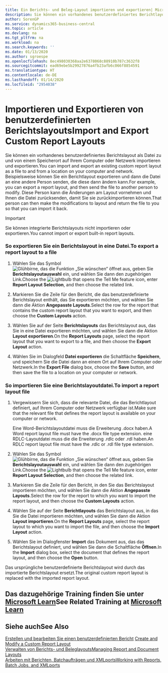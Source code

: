 ```yaml
---
title: Ein Berichts- und Beleg-Layout importieren und exportieren| Microsoft Docs
description: Sie können ein vorhandenes benutzerdefiniertes Berichtlayout als Datei an einem Speicherort auf dem Computer oder im Netzwerk speichern und exportieren sowie von dort aus wieder importieren.
author: SorenGP
ms.service: dynamics365-business-central
ms.topic: article
ms.devlang: na
ms.tgt_pltfrm: na
ms.workload: na
ms.search.keywords: ''
ms.date: 01/13/2020
ms.author: sgroespe
ms.openlocfilehash: 8ec498030368aa2e6378068c88910b787c3632f8
ms.sourcegitcommit: ead69ebe5b29927876a4fb23afb6c066f8854591
ms.translationtype: HT
ms.contentlocale: de-DE
ms.lasthandoff: 01/14/2020
ms.locfileid: "2954038"
---
```

# <a name="import-and-export-custom-report-layouts"></a><span data-ttu-id="380ec-103">Importieren und Exportieren von benutzerdefinierten Berichtslayouts</span><span class="sxs-lookup"><span data-stu-id="380ec-103">Import and Export Custom Report Layouts</span></span>
<span data-ttu-id="380ec-104">Sie können ein vorhandenes benutzerdefiniertes Berichtslayout als Datei zu und von einem Speicherort auf Ihrem Computer oder Netzwerk importieren und exportieren.</span><span class="sxs-lookup"><span data-stu-id="380ec-104">You can import and export an existing custom report layout as a file to and from a location on your computer and network.</span></span> <span data-ttu-id="380ec-105">Beispielsweise können Sie ein Berichtlayout exportieren und dann die Datei an eine andere Person senden, die diese dann ändern kann.</span><span class="sxs-lookup"><span data-stu-id="380ec-105">For example, you can export a report layout, and then send the file to another person to modify.</span></span> <span data-ttu-id="380ec-106">Diese Person kann die Änderungen am Layout vornehmen und Ihnen die Datei zurücksenden, damit Sie sie zurückimportieren können.</span><span class="sxs-lookup"><span data-stu-id="380ec-106">That person can then make the modifications to layout and return the file to you so that you can import it back.</span></span>  

> [!IMPORTANT]  
>  <span data-ttu-id="380ec-107">Sie können integrierte Berichtslayouts nicht importieren oder exportieren.</span><span class="sxs-lookup"><span data-stu-id="380ec-107">You cannot import or export built-in report layouts.</span></span>  

### <a name="to-export-a-report-layout-to-a-file"></a><span data-ttu-id="380ec-108">So exportieren Sie ein Berichtslayout in eine Datei.</span><span class="sxs-lookup"><span data-stu-id="380ec-108">To export a report layout to a file</span></span>  

1.  <span data-ttu-id="380ec-109">Wählen Sie das Symbol ![Glühbirne, das die Funktion „Sie wünschen“ öffnet](media/ui-search/search_small.png "Was möchten Sie tun?") aus, geben Sie **Berichtslayoutauswahl** ein, und wählen Sie dann den zugehörigen Link.</span><span class="sxs-lookup"><span data-stu-id="380ec-109">Choose the ![Lightbulb that opens the Tell Me feature](media/ui-search/search_small.png "Tell me what you want to do") icon, enter **Report Layout Selection**, and then choose the related link.</span></span>  

2.  <span data-ttu-id="380ec-110">Markieren Sie die Zeile für den Bericht, die das benutzerdefinierte Berichtslayout enthält, das Sie exportieren möchten, und wählen Sie dann die Aktion **Angepasste Layouts**.</span><span class="sxs-lookup"><span data-stu-id="380ec-110">Select the row for the report that contains the custom report layout that you want to export, and then choose the **Custom Layouts** action.</span></span>  

3.  <span data-ttu-id="380ec-111">Wählen Sie auf der Seite **Berichtslayouts** das Berichtslayout aus, das Sie in eine Datei exportieren möchten, und wählen Sie dann die Aktion **Layout exportieren**.</span><span class="sxs-lookup"><span data-stu-id="380ec-111">On the **Report Layouts** page, select the report layout that you want to export to a file, and then choose the **Export Layout** action.</span></span>  

4.  <span data-ttu-id="380ec-112">Wählen Sie im Dialogfeld **Datei exportieren** die Schaltfläche **Speichern**, und speichern Sie die Datei dann an einem Ort auf Ihrem Computer oder Netzwerk.</span><span class="sxs-lookup"><span data-stu-id="380ec-112">In the **Export File** dialog box, choose the **Save** button, and then save the file to a location on your computer or network.</span></span>  

### <a name="to-import-a-report-layout-file"></a><span data-ttu-id="380ec-113">So importieren Sie eine Berichtslayoutdatei.</span><span class="sxs-lookup"><span data-stu-id="380ec-113">To import a report layout file</span></span>  

1.  <span data-ttu-id="380ec-114">Vergewissern Sie sich, dass die relevante Datei, die das Berichtlayout definiert, auf Ihrem Computer oder Netzwerk verfügbar ist.</span><span class="sxs-lookup"><span data-stu-id="380ec-114">Make sure that the relevant file that defines the report layout is available on your computer or network.</span></span>  

     <span data-ttu-id="380ec-115">Eine Word-Berichtslayoutdatei muss die Erweiterung .docx haben.</span><span class="sxs-lookup"><span data-stu-id="380ec-115">A Word report layout file must have the .docx file type extension.</span></span> <span data-ttu-id="380ec-116">eine RDLC-Layoutdatei muss die die Erweiterung .rdlc oder .rdl haben.</span><span class="sxs-lookup"><span data-stu-id="380ec-116">An RDLC report layout file must have the .rdlc or .rdl file type extension.</span></span>  

2.  <span data-ttu-id="380ec-117">Wählen Sie das Symbol ![Glühbirne, das die Funktion „Sie wünschen“ öffnet](media/ui-search/search_small.png "Was möchten Sie tun?") aus, geben Sie **Berichtslayoutauswahl** ein, und wählen Sie dann den zugehörigen Link.</span><span class="sxs-lookup"><span data-stu-id="380ec-117">Choose the ![Lightbulb that opens the Tell Me feature](media/ui-search/search_small.png "Tell me what you want to do") icon, enter **Report Layout Selection**, and then choose the related link.</span></span>  

3.  <span data-ttu-id="380ec-118">Markieren Sie die Zeile für den Bericht, in den Sie das Berichtslayout importieren möchten, und wählen Sie dann die Aktion **Angepasste Layouts**.</span><span class="sxs-lookup"><span data-stu-id="380ec-118">Select the row for the report to which you want to import the report layout, and then choose the **Custom Layouts** action.</span></span>  

4.  <span data-ttu-id="380ec-119">Wählen Sie auf der Seite **Berichtlayouts** das Berichtslayout aus, in das Sie die Datei importieren möchten, und wählen Sie dann die Aktion **Layout importieren**.</span><span class="sxs-lookup"><span data-stu-id="380ec-119">On the **Report Layouts** page, select the report layout to which you want to import the file, and then choose the **Import Layout** action.</span></span>  

5.  <span data-ttu-id="380ec-120">Wählen Sie im Dialogfenster **Import** das Dokument aus, das das Berichtslayout definiert, und wählen Sie dann die Schaltfläche **Öffnen**.</span><span class="sxs-lookup"><span data-stu-id="380ec-120">In the **Import** dialog box, select the document that defines the report layout, and then choose the **Open** button.</span></span>  

 <span data-ttu-id="380ec-121">Das ursprüngliche benutzerdefinierte Berichtslayout wird durch das importierte Berichtslayout ersetzt.</span><span class="sxs-lookup"><span data-stu-id="380ec-121">The original custom report layout is replaced with the imported report layout.</span></span>  

## <a name="see-related-training-at-microsoft-learnlearnmoduleschange-documents-dynamics-365-business-centralindex"></a><span data-ttu-id="380ec-122">Das dazugehörige Training finden Sie unter [Microsoft Learn](/learn/modules/change-documents-dynamics-365-business-central/index)</span><span class="sxs-lookup"><span data-stu-id="380ec-122">See Related Training at [Microsoft Learn](/learn/modules/change-documents-dynamics-365-business-central/index)</span></span>

## <a name="see-also"></a><span data-ttu-id="380ec-123">Siehe auch</span><span class="sxs-lookup"><span data-stu-id="380ec-123">See Also</span></span>  
 <span data-ttu-id="380ec-124">[Erstellen und bearbeiten Sie einen benutzerdefinierten Bericht](ui-how-create-custom-report-layout.md) </span><span class="sxs-lookup"><span data-stu-id="380ec-124">[Create and Modify a Custom Report Layout](ui-how-create-custom-report-layout.md) </span></span>  
 [<span data-ttu-id="380ec-125">Verwalten von Berichts- und Beleglayouts</span><span class="sxs-lookup"><span data-stu-id="380ec-125">Managing Report and Document Layouts</span></span>](ui-manage-report-layouts.md)  
 [<span data-ttu-id="380ec-126">Arbeiten mit Berichten, Batchaufträgen und XMLports</span><span class="sxs-lookup"><span data-stu-id="380ec-126">Working with Reports, Batch Jobs, and XMLports</span></span>](ui-work-report.md)    
